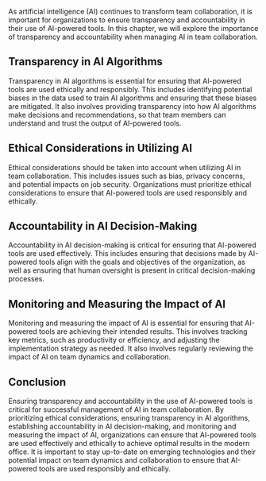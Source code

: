 
As artificial intelligence (AI) continues to transform team collaboration, it is important for organizations to ensure transparency and accountability in their use of AI-powered tools. In this chapter, we will explore the importance of transparency and accountability when managing AI in team collaboration.

Transparency in AI Algorithms
-----------------------------

Transparency in AI algorithms is essential for ensuring that AI-powered tools are used ethically and responsibly. This includes identifying potential biases in the data used to train AI algorithms and ensuring that these biases are mitigated. It also involves providing transparency into how AI algorithms make decisions and recommendations, so that team members can understand and trust the output of AI-powered tools.

Ethical Considerations in Utilizing AI
--------------------------------------

Ethical considerations should be taken into account when utilizing AI in team collaboration. This includes issues such as bias, privacy concerns, and potential impacts on job security. Organizations must prioritize ethical considerations to ensure that AI-powered tools are used responsibly and ethically.

Accountability in AI Decision-Making
------------------------------------

Accountability in AI decision-making is critical for ensuring that AI-powered tools are used effectively. This includes ensuring that decisions made by AI-powered tools align with the goals and objectives of the organization, as well as ensuring that human oversight is present in critical decision-making processes.

Monitoring and Measuring the Impact of AI
-----------------------------------------

Monitoring and measuring the impact of AI is essential for ensuring that AI-powered tools are achieving their intended results. This involves tracking key metrics, such as productivity or efficiency, and adjusting the implementation strategy as needed. It also involves regularly reviewing the impact of AI on team dynamics and collaboration.

Conclusion
----------

Ensuring transparency and accountability in the use of AI-powered tools is critical for successful management of AI in team collaboration. By prioritizing ethical considerations, ensuring transparency in AI algorithms, establishing accountability in AI decision-making, and monitoring and measuring the impact of AI, organizations can ensure that AI-powered tools are used effectively and ethically to achieve optimal results in the modern office. It is important to stay up-to-date on emerging technologies and their potential impact on team dynamics and collaboration to ensure that AI-powered tools are used responsibly and ethically.
